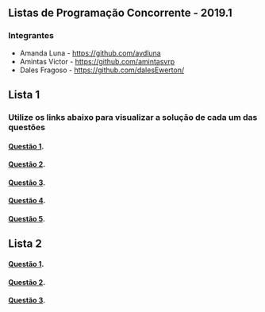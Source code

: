 

## Listas de Programação Concorrente - 2019.1

### Integrantes

 * Amanda Luna    - https://github.com/avdluna
 * Amintas Victor - https://github.com/amintasvrp
 * Dales Fragoso  - https://github.com/dalesEwerton/
 
## Lista 1

### Utilize os links abaixo para visualizar a solução de cada um  das questões

#### [Questão 1](./Lista1/1).

#### [Questão 2](./Lista1/2).

#### [Questão 3](./Lista1/3).

#### [Questão 4](./Lista1/4).

#### [Questão 5](./Lista1/5).

## Lista 2

#### [Questão 1](./Lista2/1).

#### [Questão 2](./Lista2/2).

#### [Questão 3](./Lista2/3).
